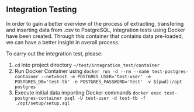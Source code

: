## Integration Testing

In order to gain a better overview of the process of extracting, transfering and inserting data from .csv to PostgreSQL, integration tests using Docker have been created. Through this container that contains data pre-loaded, we can have a better insight in overall process.

To carry out the integration test, please:

1. `cd` into project directory `~/test/integration_test/container`
2. Run Docker Container using `docker run -d --rm --name test-postgres-container --net=host -e POSTGRES_USER='test-user' -e POSTGRES_DB='test-tb' -e POSTGRES_PASSWORD='test' -v $(pwd):/opt postgres`
3. Execute initial data importing Docker commands `docker exec test-postgres-container psql -U test-user -d test-tb -f ./opt/setup/setup.sql`
